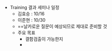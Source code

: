 - Training 결과 세미나 일정
	- 김효승 : 10/16
	- 이준현 : 10/30
	- ==날카로운 질문이 예상되므로 제대로 준비할 것
	- 주요 목표
		- 결함검출이 가능한지
		- 